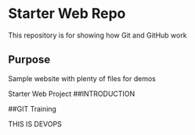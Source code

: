 # Starter Web Repo

This repository is for showing how Git and GitHub work

## Purpose

Sample website with plenty of files for demos



Starter Web Project
##INTRODUCTION


##GIT Training

THIS IS DEVOPS


